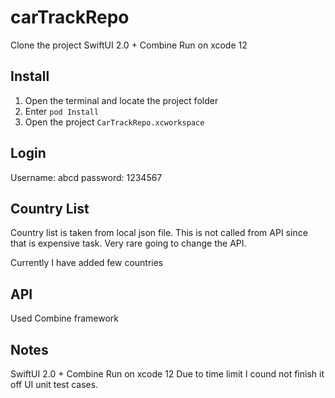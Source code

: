 # carTrackRepo
Clone the project
SwiftUI 2.0 + Combine 
Run on xcode 12

## Install
1. Open the terminal and locate the project folder
2. Enter ```pod Install```
3. Open the project   ```CarTrackRepo.xcworkspace ```

## Login
Username: abcd
password: 1234567



## Country List
Country list is taken from local json file. This is not called from API since that is expensive task. Very rare going to change the API. 

Currently I have added few countries 

## API
Used Combine framework

## Notes
SwiftUI 2.0 + Combine 
Run on xcode 12
Due to time limit I cound not finish it off UI unit test cases.


